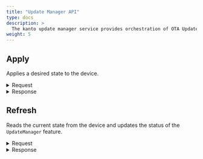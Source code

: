 ```yaml
---
title: "Update Manager API"
type: docs
description: >
  The kanto update manager service provides orchestration of OTA Updates towards a target device in a smart way.
weight: 5
---
```


## **Apply**
Applies a desired state to the device.

<details>
  <summary>Request</summary>

**Hono Command:** `command//<name>:<namespace>:edge:containers/req//apply`

**Ditto Message:**

> | Name | Value | Description |
> | - | - | - |
> | topic | `<name>/<namespace>/things/live/messages/apply` | Information about the affected Thing and the type of operation |
> | path | `/features/UpdateManager/inbox/messages/apply` | A path to the `UpdateManager` Feature, it's message channel, and `apply` command |
> | **Headers** | | Additional headers |
> | response-required | true/false | If response is required |
> | content-type | `application/json` | The content type |
> | correlation-id | container UUID | Used for correlating protocol messages, the same correlation-id as the sent back response message |
> | **Value** | | |
> | activityId | | The activity id of the new desired state |
> | ***desiredState*** | | The desired state to be applied on a device |
> | **baselines** | | An array of domain or cross-domain dependencies between components |
> | title | | The title of the dependency |
> | description | | The description of the dependency |
> | preconditions | | The preconditions of the dependency |
> | components | | An array of the components of the dependency |
> | **domains** | | An array of desired state for a single domain |
> | id | | The id of this domain|
> | ***config*** | | An array of key/value string pair|
> | key | | The key string |
> | value | | The value of the key string |
> | ***components*** | | An array of desired state component with additional key-value configuration pairs |
> | id | | The id of the component |
> | version | | The version of the component |
> | key | | The key string |
> | value | | The value of the key string |

<br>

**Example** : Apply a desired state to the device.

**Topic:** `command//edge:device/req//apply`
```json
{
	"topic":"edge/device/things/live/messages/apply",
	"headers":{
		"response-required":true,
		"content-type":"application/json",
		"correlation-id":"<UUID>"
	},
	"path":"/features/UpdateManager/inbox/messages/apply",
	"value":{
		"activityId": "d91ad6fe-9b0c-4549-bf31-17d0a71b61de",
		"desiredState": {
			"baselines": [
				{
					"title": "simple-baseline",
					"description": "",
					"precondition": "",
					"components": [
						"domain:component1",
						"domain:component2"
					]
				}
			],
			"domains": [
				{
					"id": "containers",
					"config": [
						{
							"key": "source",
							"value": "value"
						}
					],
					"components": [
						{
							"id": "containers:influxdb",
							"version": "2.7.1",
							"config": [
								{
									"key": "image",
									"value": "docker.io/library/influxdb:$influxdb_version"
								}
							]
						}
					]
				}
			]
		}
	}
}
```
</details>

<details>
  <summary>Response</summary>

**Hono Command** : `command//<name>:<namespace>:edge:containers/res//apply`

**Ditto Message:**

> | Name | Value | Description |
> | - | - | - |
> | topic | `<name>/<namespace>/things/live/messages/apply` | Information about the affected Thing and the type of operation |
> | path | `/features/UpdateManager/outbox/messages/apply` | A path to the `UpdateManager` Feature, it's message channel, and `apply` command |
> | **Headers** | | Additional headers |
> | content-type | `application/json` | The content type |
> | correlation-id | \<UUID\> | The same correlation id as the request message |
> | **Status** | | Status of the operation apply |

<br>


**Example** : Successful response of an `apply` desired state operation.

**Topic:** `command//edge:device/res//apply`
```json
{
	"topic": "edge/device/things/live/messages/apply",
	"headers": {
		"content-type": "application/json",
		"correlation-id": "<UUID>"
	},
	"path": "/features/UpdateManager/outbox/messages/apply",
	"status": 204
}
```
</details>

## **Refresh**
Reads the current state from the device and updates the status of the `UpdateManager` feature.

<details>
  <summary>Request</summary>

**Hono Command:** `command//<name>:<namespace>:edge:containers/req//refresh`

**Ditto Message:**

> | Name | Value | Description |
> | - | - | - |
> | topic | `<name>/<namespace>/things/live/messages/refresh` | Information about the affected Thing and the type of operation |
> | path | `/features/UpdateManager/inbox/messages/refresh` | A path to the `UpdateManager` Feature, it's message channel, and `refresh` command |
> | **Headers** | | Additional headers |
> | response-required | true/false | If response is required |
> | content-type | `application/json` | The content type |
> | correlation-id | container UUID | The container UUID |
> | **Value** | | |
> | activityId | | The activity id of the `refresh` operation |

<br>

**Example** : Update the status of the `UpdateManager` feature.

**Topic:** `command//edge:device/req//refresh`
```json
{
	"topic": "edge/device/things/live/messages/refresh",
	"headers": {
		"response-required": true,
		"content-type":" application/json",
		"correlation-id": "<UUID>"
	},
	"path": "/features/UpdateManager/inbox/messages/refresh",
	"value": {
		"activityId": "e08b071c-c19e-41de-8da0-e2843113161f"
	}
}
```
</details>

<details>
  <summary>Response</summary>

**Hono Command** : `command//<name>:<namespace>:edge:containers/res//refresh`

**Ditto Message:**

> | Name | Value | Description |
> | - | - | - |
> | topic | `<name>/<namespace>/things/live/messages/refresh` | Information about the affected Thing and the type of operation |
> | path | `/features/UpdateManager/outbox/messages/refresh` | A path to the `UpdateManager` Feature, it's message channel, and `refresh` command |
> | **Headers** | | Additional headers |
> | content-type | `application/json` | The content type |
> | correlation-id | \<UUID\> | The same correlation id as the request message |
> | **Status** | | Status of the `refresh` operation |

<br>

**Example** : Successful response of a `refresh` operation.

**Topic:** `command//edge:device/res//refresh`
```json
{
	"topic": "edge/device/things/live/messages/refresh",
	"headers": {
		"content-type": "application/json",
		"correlation-id": "<UUID>"
	},
	"path": "/features/UpdateManager/outbox/messages/refresh",
	"status": 204
}
```
</details>